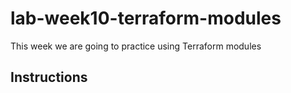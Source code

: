 # lab-week10-terraform-modules

This week we are going to practice using Terraform modules

## Instructions
